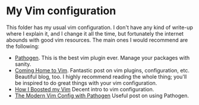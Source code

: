 My Vim configuration
====================

This folder has my usual vim configuration. I don't have any kind of write-up where I explain it, and I change
it all the time, but fortunately the internet abounds with good vim resources. The main ones I would recommend
are the following:

* [Pathogen](https://github.com/tpope/vim-pathogen). This is the best vim plugin ever. Manage your packages
  with sanity.
* [Coming Home to Vim](http://stevelosh.com/blog/2010/09/coming-home-to-vim/). Fantastic post on vim plugins,
  configuration, etc. Beautiful blog, too. I highly recommend reading the whole thing; you'll be inspired to
  do great things with your vim configuration.
* [How I Boosted my Vim](http://nvie.com/posts/how-i-boosted-my-vim/) Decent intro to vim configuration.
* [The Modern Vim Config with Pathogen](http://tammersaleh.com/posts/the-modern-vim-config-with-pathogen)
  Useful post on using Pathogen.

